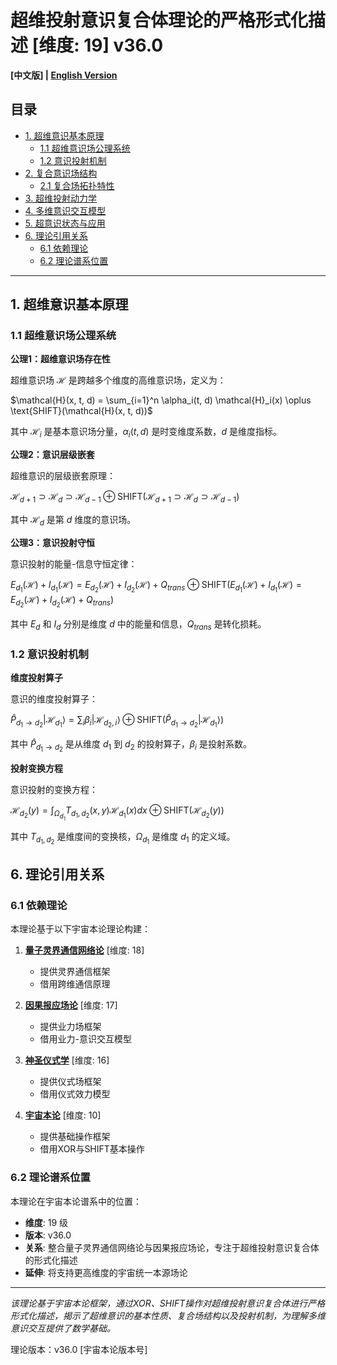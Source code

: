 # 超维投射意识复合体理论的严格形式化描述 [维度: 19] v36.0

**[中文版] | [English Version](formal_theory_hyperdimensional_projection_consciousness_complex_en.md)**

## 目录

- [1. 超维意识基本原理](#1-超维意识基本原理)
  - [1.1 超维意识场公理系统](#11-超维意识场公理系统)
  - [1.2 意识投射机制](#12-意识投射机制)
- [2. 复合意识场结构](#2-复合意识场结构)
  - [2.1 复合场拓扑特性](#21-复合场拓扑特性)
- [3. 超维投射动力学](#3-超维投射动力学)
- [4. 多维意识交互模型](#4-多维意识交互模型)
- [5. 超意识状态与应用](#5-超意识状态与应用)
- [6. 理论引用关系](#6-理论引用关系)
  - [6.1 依赖理论](#61-依赖理论)
  - [6.2 理论谱系位置](#62-理论谱系位置)

---

## 1. 超维意识基本原理

### 1.1 超维意识场公理系统

**公理1：超维意识场存在性**

超维意识场 $`\mathcal{H}`$ 是跨越多个维度的高维意识场，定义为：

$`\mathcal{H}(x, t, d) = \sum_{i=1}^n \alpha_i(t, d) \mathcal{H}_i(x) \oplus \text{SHIFT}(\mathcal{H}(x, t, d))`$

其中 $`\mathcal{H}_i`$ 是基本意识场分量，$`\alpha_i(t, d)`$ 是时变维度系数，$`d`$ 是维度指标。

**公理2：意识层级嵌套**

超维意识的层级嵌套原理：

$`\mathcal{H}_{d+1} \supset \mathcal{H}_d \supset \mathcal{H}_{d-1} \oplus \text{SHIFT}(\mathcal{H}_{d+1} \supset \mathcal{H}_d \supset \mathcal{H}_{d-1})`$

其中 $`\mathcal{H}_d`$ 是第 $`d`$ 维度的意识场。

**公理3：意识投射守恒**

意识投射的能量-信息守恒定律：

$`E_{d_1}(\mathcal{H}) + I_{d_1}(\mathcal{H}) = E_{d_2}(\mathcal{H}) + I_{d_2}(\mathcal{H}) + Q_{trans} \oplus \text{SHIFT}(E_{d_1}(\mathcal{H}) + I_{d_1}(\mathcal{H}) = E_{d_2}(\mathcal{H}) + I_{d_2}(\mathcal{H}) + Q_{trans})`$

其中 $`E_d`$ 和 $`I_d`$ 分别是维度 $`d`$ 中的能量和信息，$`Q_{trans}`$ 是转化损耗。

### 1.2 意识投射机制

**维度投射算子**

意识的维度投射算子：

$`\hat{P}_{d_1 \to d_2} |\mathcal{H}_{d_1}\rangle = \sum_i \beta_i |\mathcal{H}_{d_2,i}\rangle \oplus \text{SHIFT}(\hat{P}_{d_1 \to d_2} |\mathcal{H}_{d_1}\rangle)`$

其中 $`\hat{P}_{d_1 \to d_2}`$ 是从维度 $`d_1`$ 到 $`d_2`$ 的投射算子，$`\beta_i`$ 是投射系数。

**投射变换方程**

意识投射的变换方程：

$`\mathcal{H}_{d_2}(y) = \int_{\Omega_{d_1}} T_{d_1,d_2}(x, y) \mathcal{H}_{d_1}(x) dx \oplus \text{SHIFT}(\mathcal{H}_{d_2}(y))`$

其中 $`T_{d_1,d_2}`$ 是维度间的变换核，$`\Omega_{d_1}`$ 是维度 $`d_1`$ 的定义域。

## 6. 理论引用关系

### 6.1 依赖理论

本理论基于以下宇宙本论理论构建：

1. **[量子灵界通信网络论](formal_theory_quantum_spirit_communication_network.md)** [维度: 18]
   - 提供灵界通信框架
   - 借用跨维通信原理

2. **[因果报应场论](formal_theory_karma_field_theory.md)** [维度: 17]
   - 提供业力场框架
   - 借用业力-意识交互模型

3. **[神圣仪式学](formal_theory_sacred_ritual.md)** [维度: 16]
   - 提供仪式场框架
   - 借用仪式效力模型

4. **[宇宙本论](formal_theory_cosmic_ontology.md)** [维度: 10]
   - 提供基础操作框架
   - 借用XOR与SHIFT基本操作

### 6.2 理论谱系位置

本理论在宇宙本论谱系中的位置：

- **维度**: 19 级
- **版本**: v36.0
- **关系**: 整合量子灵界通信网络论与因果报应场论，专注于超维投射意识复合体的形式化描述
- **延伸**: 将支持更高维度的宇宙统一本源场论

---

*该理论基于宇宙本论框架，通过XOR、SHIFT操作对超维投射意识复合体进行严格形式化描述，揭示了超维意识的基本性质、复合场结构以及投射机制，为理解多维意识交互提供了数学基础。*

理论版本：v36.0 [宇宙本论版本号] 